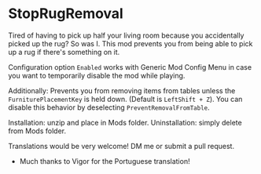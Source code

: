 # StopRugRemoval

Tired of having to pick up half your living room because you accidentally picked up the rug? So was I. This mod prevents you from being able to pick up a rug if there's something on it.

Configuration option `Enabled` works with Generic Mod Config Menu in case you want to temporarily disable the mod while playing.

Additionally: Prevents you from removing items from tables unless the `FurniturePlacementKey` is held down. (Default is `LeftShift + Z`). You can disable this behavior by deselecting `PreventRemovalFromTable`.

Installation: unzip and place in Mods folder. Uninstallation: simply delete from Mods folder.

Translations would be very welcome! DM me or submit a pull request.

* Much thanks to Vigor for the Portuguese translation! 
